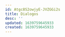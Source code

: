 ```yaml
---
id: Atgc8S2owjyE-JVZGGi2s
title: Dialogos
desc: ''
updated: 1639759645933
created: 1639759645933
---
```


